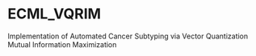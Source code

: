 # ECML_VQRIM
Implementation of Automated Cancer Subtyping via Vector Quantization Mutual Information Maximization
